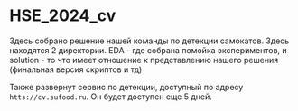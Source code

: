 # HSE_2024_cv

Здесь собрано решение нашей команды по детекции самокатов.
Здесь находятся 2 директории. EDA - где собрана помойка экспериментов, и solution - то что имеет отношение к представлению нашего решения (финальная версия скриптов и тд)

Также развернут сервис по детекции, доступный по адресу `htts://cv.sufood.ru`. Он будет доступен еще 5 дней.

